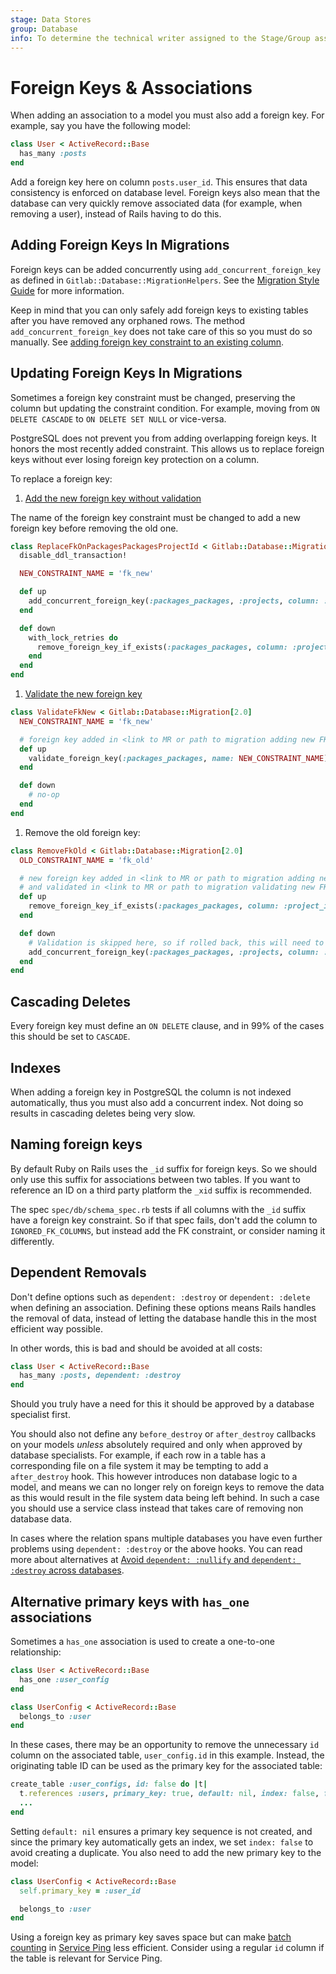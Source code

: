 ```yaml
---
stage: Data Stores
group: Database
info: To determine the technical writer assigned to the Stage/Group associated with this page, see https://about.gitlab.com/handbook/engineering/ux/technical-writing/#assignments
---
```


# Foreign Keys & Associations

When adding an association to a model you must also add a foreign key. For
example, say you have the following model:

```ruby
class User < ActiveRecord::Base
  has_many :posts
end
```

Add a foreign key here on column `posts.user_id`. This ensures
that data consistency is enforced on database level. Foreign keys also mean that
the database can very quickly remove associated data (for example, when removing a
user), instead of Rails having to do this.

## Adding Foreign Keys In Migrations

Foreign keys can be added concurrently using `add_concurrent_foreign_key` as
defined in `Gitlab::Database::MigrationHelpers`. See the [Migration Style
Guide](migration_style_guide.md) for more information.

Keep in mind that you can only safely add foreign keys to existing tables after
you have removed any orphaned rows. The method `add_concurrent_foreign_key`
does not take care of this so you must do so manually. See
[adding foreign key constraint to an existing column](database/add_foreign_key_to_existing_column.md).

## Updating Foreign Keys In Migrations

Sometimes a foreign key constraint must be changed, preserving the column
but updating the constraint condition. For example, moving from
`ON DELETE CASCADE` to `ON DELETE SET NULL` or vice-versa.

PostgreSQL does not prevent you from adding overlapping foreign keys. It
honors the most recently added constraint. This allows us to replace foreign keys without
ever losing foreign key protection on a column.

To replace a foreign key:

1. [Add the new foreign key without validation](database/add_foreign_key_to_existing_column.md#prevent-invalid-records)

  The name of the foreign key constraint must be changed to add a new
  foreign key before removing the old one.

  ```ruby
  class ReplaceFkOnPackagesPackagesProjectId < Gitlab::Database::Migration[2.0]
    disable_ddl_transaction!

    NEW_CONSTRAINT_NAME = 'fk_new'

    def up
      add_concurrent_foreign_key(:packages_packages, :projects, column: :project_id, on_delete: :nullify, validate: false, name: NEW_CONSTRAINT_NAME)
    end

    def down
      with_lock_retries do
        remove_foreign_key_if_exists(:packages_packages, column: :project_id, on_delete: :nullify, name: NEW_CONSTRAINT_NAME)
      end
    end
  end
  ```

1. [Validate the new foreign key](database/add_foreign_key_to_existing_column.md#validate-the-foreign-key)

  ```ruby
  class ValidateFkNew < Gitlab::Database::Migration[2.0]
    NEW_CONSTRAINT_NAME = 'fk_new'

    # foreign key added in <link to MR or path to migration adding new FK>
    def up
      validate_foreign_key(:packages_packages, name: NEW_CONSTRAINT_NAME)
    end

    def down
      # no-op
    end
  end
  ```

1. Remove the old foreign key:

  ```ruby
  class RemoveFkOld < Gitlab::Database::Migration[2.0]
    OLD_CONSTRAINT_NAME = 'fk_old'

    # new foreign key added in <link to MR or path to migration adding new FK>
    # and validated in <link to MR or path to migration validating new FK>
    def up
      remove_foreign_key_if_exists(:packages_packages, column: :project_id, on_delete: :cascade, name: OLD_CONSTRAINT_NAME)
    end

    def down
      # Validation is skipped here, so if rolled back, this will need to be revalidated in a separate migration
      add_concurrent_foreign_key(:packages_packages, :projects, column: :project_id, on_delete: :cascade, validate: false, name: OLD_CONSTRAINT_NAME)
    end
  end
  ```

## Cascading Deletes

Every foreign key must define an `ON DELETE` clause, and in 99% of the cases
this should be set to `CASCADE`.

## Indexes

When adding a foreign key in PostgreSQL the column is not indexed automatically,
thus you must also add a concurrent index. Not doing so results in cascading
deletes being very slow.

## Naming foreign keys

By default Ruby on Rails uses the `_id` suffix for foreign keys. So we should
only use this suffix for associations between two tables. If you want to
reference an ID on a third party platform the `_xid` suffix is recommended.

The spec `spec/db/schema_spec.rb` tests if all columns with the `_id` suffix
have a foreign key constraint. So if that spec fails, don't add the column to
`IGNORED_FK_COLUMNS`, but instead add the FK constraint, or consider naming it
differently.

## Dependent Removals

Don't define options such as `dependent: :destroy` or `dependent: :delete` when
defining an association. Defining these options means Rails handles the
removal of data, instead of letting the database handle this in the most
efficient way possible.

In other words, this is bad and should be avoided at all costs:

```ruby
class User < ActiveRecord::Base
  has_many :posts, dependent: :destroy
end
```

Should you truly have a need for this it should be approved by a database
specialist first.

You should also not define any `before_destroy` or `after_destroy` callbacks on
your models _unless_ absolutely required and only when approved by database
specialists. For example, if each row in a table has a corresponding file on a
file system it may be tempting to add a `after_destroy` hook. This however
introduces non database logic to a model, and means we can no longer rely on
foreign keys to remove the data as this would result in the file system data
being left behind. In such a case you should use a service class instead that
takes care of removing non database data.

In cases where the relation spans multiple databases you have even
further problems using `dependent: :destroy` or the above hooks. You can
read more about alternatives at [Avoid `dependent: :nullify` and
`dependent: :destroy` across
databases](database/multiple_databases.md#avoid-dependent-nullify-and-dependent-destroy-across-databases).

## Alternative primary keys with `has_one` associations

Sometimes a `has_one` association is used to create a one-to-one relationship:

```ruby
class User < ActiveRecord::Base
  has_one :user_config
end

class UserConfig < ActiveRecord::Base
  belongs_to :user
end
```

In these cases, there may be an opportunity to remove the unnecessary `id`
column on the associated table, `user_config.id` in this example. Instead,
the originating table ID can be used as the primary key for the associated
table:

```ruby
create_table :user_configs, id: false do |t|
  t.references :users, primary_key: true, default: nil, index: false, foreign_key: { on_delete: :cascade }
  ...
end
```

Setting `default: nil` ensures a primary key sequence is not created, and since the primary key
automatically gets an index, we set `index: false` to avoid creating a duplicate.
You also need to add the new primary key to the model:

```ruby
class UserConfig < ActiveRecord::Base
  self.primary_key = :user_id

  belongs_to :user
end
```

Using a foreign key as primary key saves space but can make
[batch counting](service_ping/implement.md#batch-counters) in [Service Ping](service_ping/index.md) less efficient.
Consider using a regular `id` column if the table is relevant for Service Ping.
